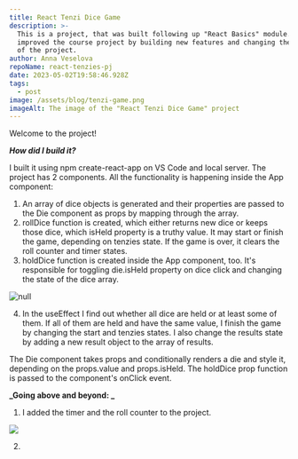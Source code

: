 ```yaml
---
title: React Tenzi Dice Game
description: >-
  This is a project, that was built following up "React Basics" module. I
  improved the course project by building new features and changing the design
  of the project. 
author: Anna Veselova
repoName: react-tenzies-pj
date: 2023-05-02T19:58:46.928Z
tags:
  - post
image: /assets/blog/tenzi-game.png
imageAlt: The image of the "React Tenzi Dice Game" project
---
```

Welcome to the project! 

**_How did I build it?_**

 I built it using npm create-react-app on VS Code and local server. The project has 2 components. All the functionality is happening inside the App component:

1. An array of dice objects is generated and their properties are passed to the Die component as props by mapping through the array. 
2. rollDice function is created, which either returns new dice or keeps those dice, which isHeld property is a truthy value. It may start or finish the game, depending on tenzies state. If the game is over, it clears the roll counter and timer states. 
3. holdDice function is created inside the App component, too. It's responsible for toggling die.isHeld property on dice click and changing the state of the dice array. 

![null](/assets/blog/holddice.png)

4. In the useEffect I find out whether all dice are held or at least some of them. If all of them are held and have the same value, I finish the game by changing the start and tenzies states. I also change the results state by adding a new result object to the array of results.

The Die component takes props and conditionally renders a die and style it, depending on the props.value and props.isHeld. The holdDice prop function is passed to the component's onClick event.

**_Going above and beyond: _**

1. I added the timer and the roll counter to the project.

![](/assets/blog/timer-tenzies.png)

2.
